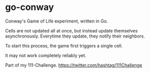 # go-conway

Conway's Game of Life experiment, written in Go.

Cells are not updated all at once, but instead update themselves asynchronously. Everytime they update, they notify their neighbors.

To start this process, the game first triggers a single cell.

It may not work completely reliably yet.


Part of my 111-Challenge. 
https://twitter.com/hashtag/111Challenge
